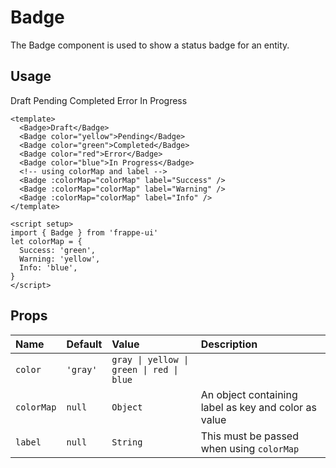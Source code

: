 <script setup>
import {Badge} from '../../src/index'
let colorMap = {
    'Success': 'green',
    'Warning': 'yellow',
    'Info': 'blue',
}
</script>

# Badge

The Badge component is used to show a status badge for an entity.

## Usage

<Story class="gap-4">
    <Badge>Draft</Badge>
    <Badge color="yellow">Pending</Badge>
    <Badge color="green">Completed</Badge>
    <Badge color="red">Error</Badge>
    <Badge color="blue">In Progress</Badge>
    <Badge :colorMap="colorMap" label="Success" />
    <Badge :colorMap="colorMap" label="Warning" />
    <Badge :colorMap="colorMap" label="Info" />
</Story>

```vue
<template>
  <Badge>Draft</Badge>
  <Badge color="yellow">Pending</Badge>
  <Badge color="green">Completed</Badge>
  <Badge color="red">Error</Badge>
  <Badge color="blue">In Progress</Badge>
  <!-- using colorMap and label -->
  <Badge :colorMap="colorMap" label="Success" />
  <Badge :colorMap="colorMap" label="Warning" />
  <Badge :colorMap="colorMap" label="Info" />
</template>

<script setup>
import { Badge } from 'frappe-ui'
let colorMap = {
  Success: 'green',
  Warning: 'yellow',
  Info: 'blue',
}
</script>
```

## Props

| Name       | Default  | Value                                    | Description                                          |
| :--------- | :------- | :--------------------------------------- | :--------------------------------------------------- |
| `color`    | `'gray'` | `gray \| yellow \| green \| red \| blue` |                                                      |
| `colorMap` | `null`   | `Object`                                 | An object containing label as key and color as value |
| `label`    | `null`   | `String`                                 | This must be passed when using `colorMap`            |
